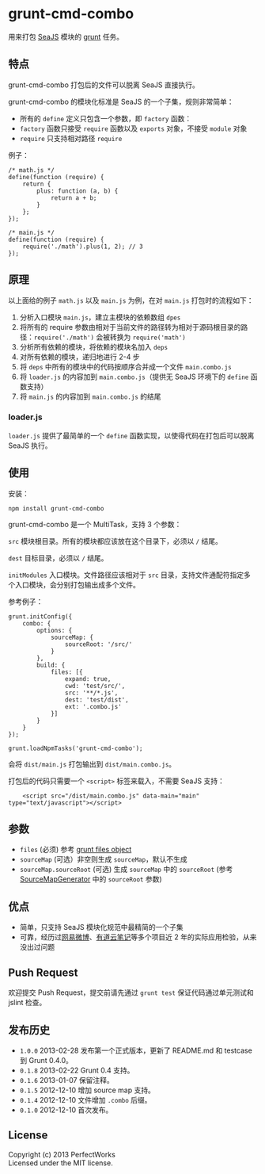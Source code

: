 # grunt-cmd-combo

用来打包 [SeaJS] 模块的 [grunt] 任务。

## 特点

grunt-cmd-combo 打包后的文件可以脱离 SeaJS 直接执行。

grunt-cmd-combo 的模块化标准是 SeaJS 的一个子集，规则非常简单：

* 所有的 `define` 定义只包含一个参数，即 `factory` 函数：
* `factory` 函数只接受 `require` 函数以及 `exports` 对象，不接受 `module` 对象
* `require` 只支持相对路径 `require`

例子：

```
/* math.js */
define(function (require) {
    return {
        plus: function (a, b) {
            return a + b;
        }
    };
});

/* main.js */
define(function (require) {
    require('./math').plus(1, 2); // 3
});
```

## 原理

以上面给的例子 `math.js` 以及 `main.js` 为例，在对 `main.js` 打包时的流程如下：

1. 分析入口模块 `main.js`，建立主模块的依赖数组 `dpes`
1. 将所有的 require 参数由相对于当前文件的路径转为相对于源码根目录的路径：`require('./math')` 会被转换为 `require('math')`
1. 分析所有依赖的模块，将依赖的模块名加入 `deps`
1. 对所有依赖的模块，递归地进行 2-4 步
1. 将 `deps` 中所有的模块中的代码按顺序合并成一个文件 `main.combo.js`
1. 将 `loader.js` 的内容加到 `main.combo.js`（提供无 SeaJS 环境下的 `define` 函数支持）
1. 将 `main.js` 的内容加到 `main.combo.js` 的结尾

### loader.js

`loader.js` 提供了最简单的一个 `define` 函数实现，以使得代码在打包后可以脱离 SeaJS 执行。

## 使用

安装：

```
npm install grunt-cmd-combo
```

grunt-cmd-combo 是一个 MultiTask，支持 3 个参数：

`src` 模块根目录。所有的模块都应该放在这个目录下，必须以 `/` 结尾。

`dest` 目标目录，必须以 `/` 结尾。

`initModules` 入口模块。文件路径应该相对于 `src` 目录，支持文件通配符指定多个入口模块，会分别打包输出成多个文件。

参考例子：

```
grunt.initConfig({
    combo: {
        options: {
            sourceMap: {
                sourceRoot: '/src/'
            }
        },
        build: {
            files: [{
                expand: true,
                cwd: 'test/src/',
                src: '**/*.js',
                dest: 'test/dist',
                ext: '.combo.js'
            }]
        }
    }
});

grunt.loadNpmTasks('grunt-cmd-combo');
```

会将 `dist/main.js` 打包输出到 `dist/main.combo.js`。

打包后的代码只需要一个 `<script>` 标签来载入，不需要 SeaJS 支持：

```
    <script src="/dist/main.combo.js" data-main="main" type="text/javascript"></script>
```
## 参数

* `files` (必须) 参考 [grunt files object]
* `sourceMap` (可选）非空则生成 `sourceMap`，默认不生成
* `sourceMap.sourceRoot` (可选) 生成 `sourceMap` 中的 `sourceRoot` (参考 [SourceMapGenerator] 中的 `sourceRoot` 参数)

## 优点

* 简单，只支持 SeaJS 模块化规范中最精简的一个子集
* 可靠，经历过[网易微博]、[有道云笔记]等多个项目近 2 年的实际应用检验，从来没出过问题

## Push Request

欢迎提交 Push Request，提交前请先通过 `grunt test` 保证代码通过单元测试和 jslint 检查。

## 发布历史

* `1.0.0` 2013-02-28 发布第一个正式版本，更新了 README.md 和 testcase 到 Grunt 0.4.0。
* `0.1.8` 2013-02-22 Grunt 0.4 支持。
* `0.1.6` 2013-01-07 保留注释。
* `0.1.5` 2012-12-10 增加 source map 支持。
* `0.1.4` 2012-12-10 文件增加 `.combo` 后缀。
* `0.1.0` 2012-12-10 首次发布。

## License
Copyright (c) 2013 PerfectWorks  
Licensed under the MIT license.

[SeaJS]: http://seajs.org
[grunt]: http://gruntjs.com
[网易微博]: http://t.163.com
[有道云笔记]: http://note.youdao.com
[SourceMapGenerator]: https://github.com/mozilla/source-map#sourcemapgenerator
[grunt files object]: http://gruntjs.com/configuring-tasks#files
